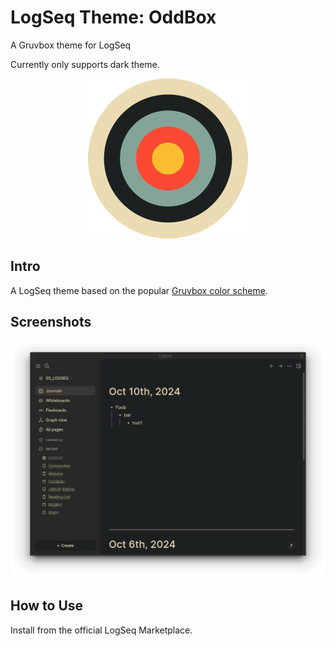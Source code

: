 # LogSeq Theme: OddBox
A Gruvbox theme for LogSeq

Currently only supports dark theme.

<p align="center"><img src="icon.png" /></p>

## Intro
A LogSeq theme based on the popular [Gruvbox color scheme](https://arsmoriendy.github.io/GruvboxHSL/).

## Screenshots
![A screenshot of the app LogSeq with the theme OddBox applied](/img/screenshot_basic.png)

## How to Use
Install from the official LogSeq Marketplace.
